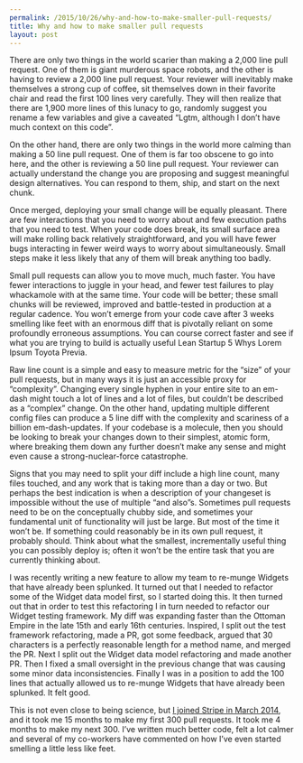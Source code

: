 ```yaml
---
permalink: /2015/10/26/why-and-how-to-make-smaller-pull-requests/
title: Why and how to make smaller pull requests
layout: post
---
```

There are only two things in the world scarier than making a 2,000 line pull request. One of them is giant murderous space robots, and the other is having to review a 2,000 line pull request. Your reviewer will inevitably make themselves a strong cup of coffee, sit themselves down in their favorite chair and read the first 100 lines very carefully. They will then realize that there are 1,900 more lines of this lunacy to go, randomly suggest you rename a few variables and give a caveated “Lgtm, although I don’t have much context on this code”.

On the other hand, there are only two things in the world more calming than making a 50 line pull request. One of them is far too obscene to go into here, and the other is reviewing a 50 line pull request. Your reviewer can actually understand the change you are proposing and suggest meaningful design alternatives. You can respond to them, ship, and start on the next chunk.

Once merged, deploying your small change will be equally pleasant. There are few interactions that you need to worry about and few execution paths that you need to test. When your code does break, its small surface area will make rolling back relatively straightforward, and you will have fewer bugs interacting in fewer weird ways to worry about simultaneously. Small steps make it less likely that any of them will break anything too badly.

Small pull requests can allow you to move much, much faster. You have fewer interactions to juggle in your head, and fewer test failures to play whackamole with at the same time. Your code will be better; these small chunks will be reviewed, improved and battle-tested in production at a regular cadence. You won’t emerge from your code cave after 3 weeks smelling like feet with an enormous diff that is pivotally reliant on some profoundly erroneous assumptions. You can course correct faster and see if what you are trying to build is actually useful Lean Startup 5 Whys Lorem Ipsum Toyota Previa.

Raw line count is a simple and easy to measure metric for the “size” of your pull requests, but in many ways it is just an accessible proxy for “complexity”. Changing every single hyphen in your entire site to an em-dash might touch a lot of lines and a lot of files, but couldn’t be described as a “complex” change. On the other hand, updating multiple different config files can produce a 5 line diff with the complexity and scariness of a billion em-dash-updates. If your codebase is a molecule, then you should be looking to break your changes down to their simplest, atomic form, where breaking them down any further doesn’t make any sense and might even cause a strong-nuclear-force catastrophe.

Signs that you may need to split your diff include a high line count, many files touched, and any work that is taking more than a day or two. But perhaps the best indication is when a description of your changeset is impossible without the use of multiple “and also”s. Sometimes pull requests need to be on the conceptually chubby side, and sometimes your fundamental unit of functionality will just be large. But most of the time it won’t be. If something could reasonably be in its own pull request, it probably should. Think about what the smallest, incrementally useful thing you can possibly deploy is; often it won’t be the entire task that you are currently thinking about.

I was recently writing a new feature to allow my team to re-munge Widgets that have already been splunked. It turned out that I needed to refactor some of the Widget data model first, so I started doing this. It then turned out that in order to test this refactoring I in turn needed to refactor our Widget testing framework. My diff was expanding faster than the Ottoman Empire in the late 15th and early 16th centuries. Inspired, I split out the test framework refactoring, made a PR, got some feedback, argued that 30 characters is a perfectly reasonable length for a method name, and merged the PR. Next I split out the Widget data model refactoring and made another PR. Then I fixed a small oversight in the previous change that was causing some minor data inconsistencies. Finally I was in a position to add the 100 lines that actually allowed us to re-munge Widgets that have already been splunked. It felt good.

This is not even close to being science, but [I joined Stripe in March 2014](http://robertheaton.com/2014/03/07/lessons-from-a-silicon-valley-job-search/), and it took me 15 months to make my first 300 pull requests. It took me 4 months to make my next 300. I’ve written much better code, felt a lot calmer and several of my co-workers have commented on how I’ve even started smelling a little less like feet.
